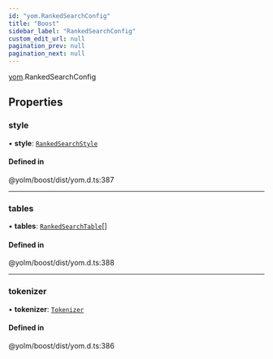 ```yaml
---
id: "yom.RankedSearchConfig"
title: "Boost"
sidebar_label: "RankedSearchConfig"
custom_edit_url: null
pagination_prev: null
pagination_next: null
---
```


[yom](../namespaces/yom.md).RankedSearchConfig

## Properties

### style

• **style**: [`RankedSearchStyle`](../namespaces/yom.md#rankedsearchstyle)

#### Defined in

@yolm/boost/dist/yom.d.ts:387

___

### tables

• **tables**: [`RankedSearchTable`](yom.RankedSearchTable.md)[]

#### Defined in

@yolm/boost/dist/yom.d.ts:388

___

### tokenizer

• **tokenizer**: [`Tokenizer`](yom.Tokenizer.md)

#### Defined in

@yolm/boost/dist/yom.d.ts:386
